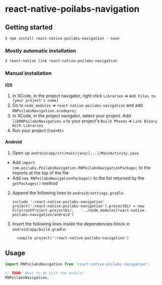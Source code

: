 
# react-native-poilabs-navigation

## Getting started

`$ npm install react-native-poilabs-navigation --save`

### Mostly automatic installation

`$ react-native link react-native-poilabs-navigation`

### Manual installation


#### iOS

1. In XCode, in the project navigator, right click `Libraries` ➜ `Add Files to [your project's name]`
2. Go to `node_modules` ➜ `react-native-poilabs-navigation` and add `RNPoilabsNavigation.xcodeproj`
3. In XCode, in the project navigator, select your project. Add `libRNPoilabsNavigation.a` to your project's `Build Phases` ➜ `Link Binary With Libraries`
4. Run your project (`Cmd+R`)<

#### Android

1. Open up `android/app/src/main/java/[...]/MainActivity.java`
  - Add `import com.poilabs.PoilabsNavigation.RNPoilabsNavigationPackage;` to the imports at the top of the file
  - Add `new RNPoilabsNavigationPackage()` to the list returned by the `getPackages()` method
2. Append the following lines to `android/settings.gradle`:
  	```
  	include ':react-native-poilabs-navigation'
  	project(':react-native-poilabs-navigation').projectDir = new File(rootProject.projectDir, 	'../node_modules/react-native-poilabs-navigation/android')
  	```
3. Insert the following lines inside the dependencies block in `android/app/build.gradle`:
  	```
      compile project(':react-native-poilabs-navigation')
  	```


## Usage
```javascript
import RNPoilabsNavigation from 'react-native-poilabs-navigation';

// TODO: What to do with the module?
RNPoilabsNavigation;
```
  